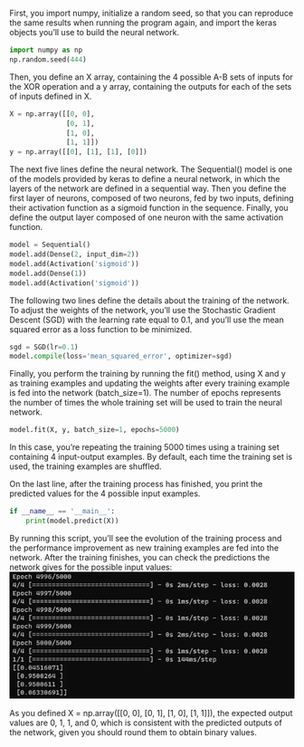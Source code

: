 First, you import numpy, initialize a random seed, so that you can reproduce the same results when running the program again, and import the keras objects you’ll 
use to build the neural network.

```python
import numpy as np
np.random.seed(444)
```

Then, you define an X array, containing the 4 possible A-B sets of inputs for the XOR operation and a y array, containing the outputs for each of the sets of inputs defined in X.

```python
X = np.array([[0, 0], 
              [0, 1],
              [1, 0],
              [1, 1]])
y = np.array([[0], [1], [1], [0]])
```

The next five lines define the neural network. The Sequential() model is one of the models provided by keras to define a neural network, in which the layers of the network are defined in a sequential way. 
Then you define the first layer of neurons, composed of two neurons, fed by two inputs, defining their activation function as a sigmoid function in the sequence. Finally, you define the output layer composed of one neuron with the same activation function.

```python
model = Sequential()
model.add(Dense(2, input_dim=2))
model.add(Activation('sigmoid'))
model.add(Dense(1))
model.add(Activation('sigmoid'))
```


The following two lines define the details about the training of the network. To adjust the weights of the network, you’ll use the Stochastic Gradient Descent (SGD) with the learning rate equal to 0.1, and you’ll use the mean squared error as a loss function to be minimized.

```python
sgd = SGD(lr=0.1)
model.compile(loss='mean_squared_error', optimizer=sgd)
```

Finally, you perform the training by running the fit() method, using X and y as training examples and updating the weights after every training example is fed into the network (batch_size=1). The number of epochs represents the number of times the whole training set will be used to train the neural network.

```python
model.fit(X, y, batch_size=1, epochs=5000)
```

In this case, you’re repeating the training 5000 times using a training set containing 4 input-output examples. By default, each time the training set is used, the training examples are shuffled.

On the last line, after the training process has finished, you print the predicted values for the 4 possible input examples.

```python
if __name__ == '__main__':
    print(model.predict(X))
```

By running this script, you’ll see the evolution of the training process and the performance improvement as new training examples are fed into the network.
After the training finishes, you can check the predictions the network gives for the possible input values:
![XOR Result Capture](images/nnxorResult.png)

As you defined X = np.array([[0, 0], [0, 1], [1, 0], [1, 1]]), the expected output values are 0, 1, 1, and 0, which is consistent with the predicted outputs of the network, given you should round them to obtain binary values.